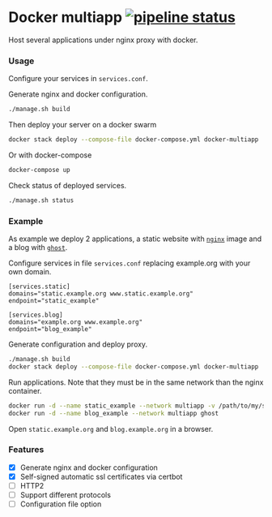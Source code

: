 # Docker multiapp [![pipeline status](https://gitlab.com/abel0b/docker-multiapp/badges/master/pipeline.svg)](https://gitlab.com/abel0b/docker-multiapp/-/commits/master)
Host several applications under nginx proxy with docker.

### Usage
Configure your services in `services.conf`.

Generate nginx and docker configuration.
```bash
./manage.sh build
```

Then deploy your server on a docker swarm
```bash
docker stack deploy --compose-file docker-compose.yml docker-multiapp
```
Or with docker-compose
```bash
docker-compose up
```

Check status of deployed services.
```bash
./manage.sh status
```

### Example
As example we deploy 2 applications, a static website with [`nginx`](https://hub.docker.com/_/nginx) image and a blog with [`ghost`](https://hub.docker.com/_/ghost).

Configure services in file `services.conf` replacing example.org with your own domain.

```
[services.static]
domains="static.example.org www.static.example.org"
endpoint="static_example"

[services.blog]
domains="example.org www.example.org"
endpoint="blog_example"
```

Generate configuration and deploy proxy.
```bash
./manage.sh build
docker stack deploy --compose-file docker-compose.yml docker-multiapp
```

Run applications. Note that they must be in the same network than the nginx container.
```bash
docker run -d --name static_example --network multiapp -v /path/to/my/static/files:/usr/share/nginx/html nginx
docker run -d --name blog_example --network multiapp ghost
```

Open `static.example.org` and `blog.example.org` in a browser.

### Features
- [x] Generate nginx and docker configuration
- [x] Self-signed automatic ssl certificates via certbot
- [ ] HTTP2
- [ ] Support different protocols
- [ ] Configuration file option
